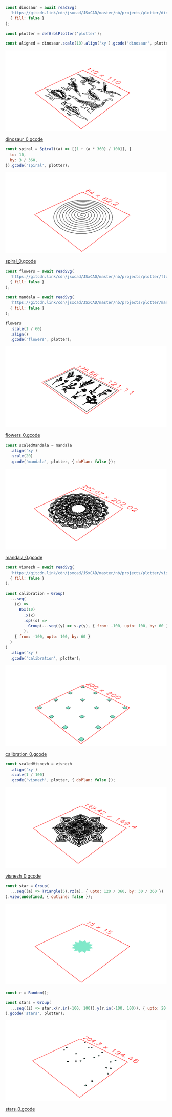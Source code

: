 ```JavaScript
const dinosaur = await readSvg(
  'https://gitcdn.link/cdn/jsxcad/JSxCAD/master/nb/projects/plotter/dinosaur.svg',
  { fill: false }
);
```

```JavaScript
const plotter = defGrblPlotter('plotter');
```

```JavaScript
const aligned = dinosaur.scale(10).align('xy').gcode('dinosaur', plotter);
```

![Image](plotter.md.0.png)

[dinosaur_0.gcode](plotter.dinosaur_0.gcode)

```JavaScript
const spiral = Spiral((a) => [[1 + (a * 360) / 100]], {
  to: 10,
  by: 3 / 360,
}).gcode('spiral', plotter);
```

![Image](plotter.md.1.png)

[spiral_0.gcode](plotter.spiral_0.gcode)

```JavaScript
const flowers = await readSvg(
  'https://gitcdn.link/cdn/jsxcad/JSxCAD/master/nb/projects/plotter/flowers.svg',
  { fill: false }
);
```

```JavaScript
const mandala = await readSvg(
  'https://gitcdn.link/cdn/jsxcad/JSxCAD/master/nb/projects/plotter/mandala.svg',
  { fill: false }
);
```

```JavaScript
flowers
  .scale(1 / 60)
  .align()
  .gcode('flowers', plotter);
```

![Image](plotter.md.2.png)

[flowers_0.gcode](plotter.flowers_0.gcode)

```JavaScript
const scaledMandala = mandala
  .align('xy')
  .scale(20)
  .gcode('mandala', plotter, { doPlan: false });
```

![Image](plotter.md.3.png)

[mandala_0.gcode](plotter.mandala_0.gcode)

```JavaScript
const visnezh = await readSvg(
  'https://gitcdn.link/cdn/jsxcad/JSxCAD/master/nb/projects/plotter/visnezh.svg',
  { fill: false }
);
```

```JavaScript
const calibration = Group(
  ...seq(
    (x) =>
      Box(10)
        .x(x)
        .op((s) =>
          Group(...seq((y) => s.y(y), { from: -100, upto: 100, by: 60 }))
        ),
    { from: -100, upto: 100, by: 60 }
  )
)
  .align('xy')
  .gcode('calibration', plotter);
```

![Image](plotter.md.4.png)

[calibration_0.gcode](plotter.calibration_0.gcode)

```JavaScript
const scaledVisnezh = visnezh
  .align('xy')
  .scale(1 / 100)
  .gcode('visnezh', plotter, { doPlan: false });
```

![Image](plotter.md.5.png)

[visnezh_0.gcode](plotter.visnezh_0.gcode)

```JavaScript
const star = Group(
  ...seq((a) => Triangle(5).rz(a), { upto: 120 / 360, by: 30 / 360 })
).view(undefined, { outline: false });
```

![Image](plotter.md.6.png)

```JavaScript
const r = Random();
```

```JavaScript
const stars = Group(
  ...seq((i) => star.x(r.in(-100, 100)).y(r.in(-100, 100)), { upto: 20 })
).gcode('stars', plotter);
```

![Image](plotter.md.7.png)

[stars_0.gcode](plotter.stars_0.gcode)
